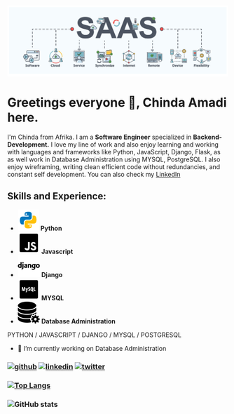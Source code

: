 ![Software Engineer | Backend Development](https://github.com/mansachinda/mansachinda/blob/main/ALXSaaS.png)

# Greetings everyone 👋, Chinda Amadi here.

I'm Chinda from Afrika.
I am a **Software Engineer** specialized in **Backend-Development.**
I love my line of work and also enjoy learning and working with languages and frameworks like Python, JavaScript, Django, Flask, as as well work in Database Administration using MYSQL, PostgreSQL.
I also enjoy wireframing, writing clean efficient code without redundancies, and constant self development.
You can also check my [LinkedIn](linkedin.com/chinda-amadi)

## Skills and Experience:
- ![](https://github.com/mansachinda/mansachinda/blob/main/download%20(2).png)
  **Python**
- ![](https://github.com/mansachinda/mansachinda/blob/main/download%20(3).png) **Javascript**
- ![](https://github.com/mansachinda/mansachinda/blob/main/download%20(4).png) **Django**
- ![](https://github.com/mansachinda/mansachinda/blob/main/download%20(5).png) **MYSQL**
- ![](https://github.com/mansachinda/mansachinda/blob/main/download%20(6).png) **Database Administration**


PYTHON / JAVASCRIPT / DJANGO / MYSQL / POSTGRESQL

- 🔭 I’m currently working on Database Administration 


### [<img src='https://cdn.jsdelivr.net/npm/simple-icons@3.0.1/icons/github.svg' alt='github' height='40'>](https://github.com/mansachinda)  [<img src='https://cdn.jsdelivr.net/npm/simple-icons@3.0.1/icons/linkedin.svg' alt='linkedin' height='40'>](https://www.linkedin.com/in/chinda-amadi/)  [<img src='https://cdn.jsdelivr.net/npm/simple-icons@3.0.1/icons/twitter.svg' alt='twitter' height='40'>](https://twitter.com/Mansachi)  

### [![Top Langs](https://github-readme-stats.vercel.app/api/top-langs/?username=mansachinda)](https://github.com/anuraghazra/github-readme-stats)

### ![GitHub stats](https://github-readme-stats.vercel.app/api?username=mansachinda&show_icons=true)  

